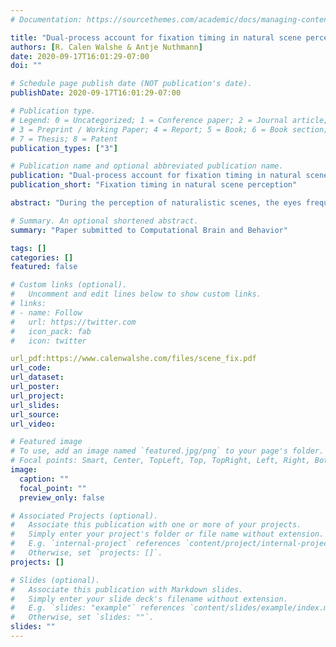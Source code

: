 ```yaml
---
# Documentation: https://sourcethemes.com/academic/docs/managing-content/

title: "Dual-process account for fixation timing in natural scene perception"
authors: [R. Calen Walshe & Antje Nuthmann]
date: 2020-09-17T16:01:29-07:00
doi: ""

# Schedule page publish date (NOT publication's date).
publishDate: 2020-09-17T16:01:29-07:00

# Publication type.
# Legend: 0 = Uncategorized; 1 = Conference paper; 2 = Journal article;
# 3 = Preprint / Working Paper; 4 = Report; 5 = Book; 6 = Book section;
# 7 = Thesis; 8 = Patent
publication_types: ["3"]

# Publication name and optional abbreviated publication name.
publication: "Dual-process account for fixation timing in natural scene perception"
publication_short: "Fixation timing in natural scene perception"

abstract: "During the perception of naturalistic scenes, the eyes frequently move from one location of the visual field to another in the service of tasks such as scene encoding, memorization and scene understanding. It is critical to have visually guided behaviour well adapted to the demands of the current task. By using computational modelling, we study the question of fixation timing during natural scene perception to understand the mechanisms underlying the control of visually guided actions. A stochastic process approach is used to model (a) empirically well characterized mechanisms of the human visual system, (b) hypothetical mechanisms of fixation control, and (c) to predict empirical fixation duration distributions generated from recent experiments. Moreover, the model makes a novel assumption, which is that saccade programming timers are adaptively modified by separate processes associated with (a) fast-acting image-onset surprisal and (b) variation in image encoding difficulty. With this formalization of the dual-process account we are able to recover fixation duration distributions from the fixation-contingent scene quality paradigm, in which the quality of the scene (e.g., its luminance) is manipulated during the duration of selected critical fixations. We suggest that model simulations can provide qualitative and quantitative explanations for seemingly contradictory empirical results."

# Summary. An optional shortened abstract.
summary: "Paper submitted to Computational Brain and Behavior"

tags: []
categories: []
featured: false

# Custom links (optional).
#   Uncomment and edit lines below to show custom links.
# links:
# - name: Follow
#   url: https://twitter.com
#   icon_pack: fab
#   icon: twitter

url_pdf:https://www.calenwalshe.com/files/scene_fix.pdf
url_code:
url_dataset:
url_poster:
url_project:
url_slides:
url_source:
url_video:

# Featured image
# To use, add an image named `featured.jpg/png` to your page's folder. 
# Focal points: Smart, Center, TopLeft, Top, TopRight, Left, Right, BottomLeft, Bottom, BottomRight.
image:
  caption: ""
  focal_point: ""
  preview_only: false

# Associated Projects (optional).
#   Associate this publication with one or more of your projects.
#   Simply enter your project's folder or file name without extension.
#   E.g. `internal-project` references `content/project/internal-project/index.md`.
#   Otherwise, set `projects: []`.
projects: []

# Slides (optional).
#   Associate this publication with Markdown slides.
#   Simply enter your slide deck's filename without extension.
#   E.g. `slides: "example"` references `content/slides/example/index.md`.
#   Otherwise, set `slides: ""`.
slides: ""
---
```

